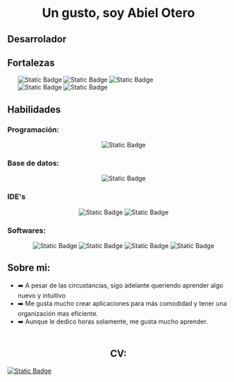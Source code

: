 <h1 align="center">Un gusto, soy Abiel Otero</h1>
<div ></div> 
<h2>Desarrolador</h2>
<h2>Fortalezas</h2>
<ul>
  <img alt="Static Badge" src="https://img.shields.io/badge/Emp%C3%A1tico-blue">
  <img alt="Static Badge" src="https://img.shields.io/badge/Proactivo-blue">
  <img alt="Static Badge" src="https://img.shields.io/badge/Trabajo%20en%20equipo-blue"><br>
  <img alt="Static Badge" src="https://img.shields.io/badge/Pensamiento%20Visual-purple">
  <img alt="Static Badge" src="https://img.shields.io/badge/Asumir%20las%20cr%C3%ADticas%20constructivas-purple">
</ul>
<h2>Habilidades</h2>
<h3>Programación:</h3>
<ul align="center">
  <img alt="Static Badge" src="https://img.shields.io/badge/Java-orange?style=for-the-badge&logo=coffeescript&logoColor=Orange&logoSize=40&color=red">
</ul>
<h3>Base de datos:</h3>
<ul align="center">
    <img alt="Static Badge" src="https://img.shields.io/badge/MySQL-black?style=for-the-badge&logo=mysql&logoColor=white&logoSize=auto&color=blue">
</ul>
<h3>IDE's</h3>
<ul align="center">
  <img alt="Static Badge" src="https://img.shields.io/badge/Visual%20Studio%20Code-black?style=for-the-badge&logoColor=white&logoSize=auto&color=blue">
  <img alt="Static Badge" src="https://img.shields.io/badge/Eclipse-black?style=for-the-badge&logo=eclipseide&logoColor=white&logoSize=auto&color=orange">
</ul>
<h3>Softwares:</h3>
<ul align="center">
  <img alt="Static Badge" src="https://img.shields.io/badge/Excel-black?style=for-the-badge&logo=googlesheets&logoColor=white&logoSize=amd&color=%2334A853">
  <img alt="Static Badge" src="https://img.shields.io/badge/Google%20Docs-black?style=for-the-badge&logo=googledocs&logoColor=white&logoSize=amd&color=%234285F4">
  <img alt="Static Badge" src="https://img.shields.io/badge/Apache%20POI-black?style=for-the-badge&logo=apache&logoColor=white&logoSize=amd&color=%23D22128">
  <img alt="Static Badge" src="https://img.shields.io/badge/Java%20FX-black?style=for-the-badge&logo=vlcmediaplayer&logoColor=white&logoSize=amd&color=%23FF8800">
</ul>
<h2>Sobre mi:</h2>

- ➡️ A pesar de las circustancias, sigo adelante queriendo aprender algo nuevo y intuitivo
- ➡️ Me gusta mucho crear aplicaciones para más comodidad y tener una organización mas eficiente.
- ➡️ Aunque le dedico horas solamente, me gusta mucho aprender.<br><br>

<h2 align="center">CV:</h2>
<a align="center" href="https://docs.google.com/document/d/1Y27Gq-k2LKC7EA82yiT0zh6d4RzcKnMjjLrQri5WM9E/edit?usp=sharing" target="_blank">
  <img alt="Static Badge" src="https://img.shields.io/badge/Curriculum-black?style=for-the-badge&logoSize=amd&color=%23ff0000">
</a>

